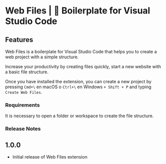 # Web Files | 🔨 Boilerplate for Visual Studio Code

## Features

Web Files is a boilerplate for Visual Studio Code that helps you to create a web project with a simple structure.

Increase your productivity by creating files quickly, start a new website with a basic file structure.

Once you have installed the extension, you can create a new project by pressing `Cmd+\` en macOS o `Ctrl+\` en Windows `+ Shift + P` and typing `Create Web Files`.

### Requirements

It is necessary to open a folder or workspace to create the file structure.

### Release Notes

## 1.0.0

- Initial release of Web Files extension
